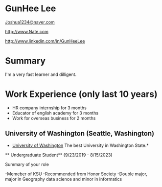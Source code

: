 # GunHee Lee

Joshua1234@naver.com

http://www.Nate.com

http://www.linkedin.com/in/GunHeeLee

# Summary

 I'm a very fast learner and dilligent.

# Work Experience (only last 10 years)

* HR company internship for 3 months
* Educator of english academy for 3 months
* Work for overseas business for 2 months

## University of Washington (Seattle, Washington)

* [University of Washington][] The best University in Washington State.*

** Undergraduate Student** (9/23/2019 - 8/15/2023)

Summary of your role

-Memeber of KSU
-Recommended from Honor Society
-Double major, major in Geography data science and minor in informatics

[University of Washington]: http://www.washington.edu
